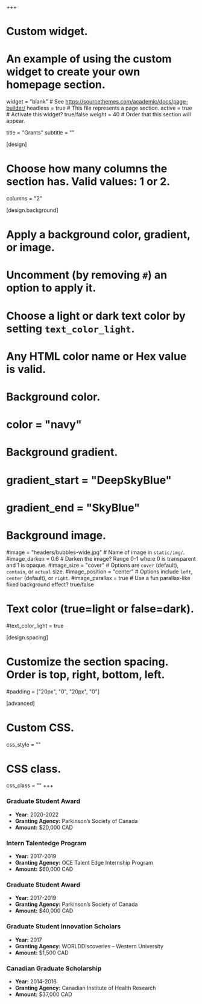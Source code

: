 +++
# Custom widget.
# An example of using the custom widget to create your own homepage section.

widget = "blank"  # See https://sourcethemes.com/academic/docs/page-builder/
headless = true  # This file represents a page section.
active = true  # Activate this widget? true/false
weight = 40  # Order that this section will appear.

title = "Grants"
subtitle = ""

[design]
  # Choose how many columns the section has. Valid values: 1 or 2.
  columns = "2"

[design.background]
  # Apply a background color, gradient, or image.
  #   Uncomment (by removing `#`) an option to apply it.
  #   Choose a light or dark text color by setting `text_color_light`.
  #   Any HTML color name or Hex value is valid.

  # Background color.
  # color = "navy"
  
  # Background gradient.
  # gradient_start = "DeepSkyBlue"
  # gradient_end = "SkyBlue"
  
  # Background image.
  #image = "headers/bubbles-wide.jpg"  # Name of image in `static/img/`.
  #image_darken = 0.6  # Darken the image? Range 0-1 where 0 is transparent and 1 is opaque.
  #image_size = "cover"  #  Options are `cover` (default), `contain`, or `actual` size.
  #image_position = "center"  # Options include `left`, `center` (default), or `right`.
  #image_parallax = true  # Use a fun parallax-like fixed background effect? true/false

  # Text color (true=light or false=dark).
  #text_color_light = true

[design.spacing]
  # Customize the section spacing. Order is top, right, bottom, left.
  #padding = ["20px", "0", "20px", "0"]

[advanced]
 # Custom CSS. 
 css_style = ""
 
 # CSS class.
 css_class = ""
+++

### __Graduate Student Award__
  * __Year:__ 2020-2022
  * __Granting Agency:__ Parkinson’s Society of Canada
  * __Amount:__ $20,000 CAD

### __Intern Talentedge Program__
  * __Year:__ 2017-2019
  * __Granting Agency:__ OCE Talent Edge Internship Program 
  * __Amount:__ $60,000 CAD

### __Graduate Student Award__
  * __Year:__ 2017-2019
  * __Granting Agency:__ Parkinson’s Society of Canada
  * __Amount:__ $40,000 CAD

### __Graduate Student Innovation Scholars__
  * __Year:__ 2017
  * __Granting Agency:__ WORLDDiscoveries – Western University
  * __Amount:__ $1,500 CAD

### __Canadian Graduate Scholarship__
  * __Year:__ 2014-2016
  * __Granting Agency:__ Canadian Institute of Health Research
  * __Amount:__ $37,000 CAD
